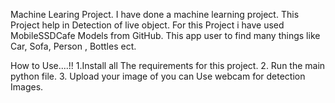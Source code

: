 Machine Learing Project.
I have done a machine learning project. This Project help in Detection of live object. For this Project i have used MobileSSDCafe Models from GitHub.
This app user to find many things like Car, Sofa, Person , Bottles ect.

How to Use....!!
1.Install all The requirements for this project.
2. Run the main python file.
3. Upload your image of you can Use webcam for detection Images.

